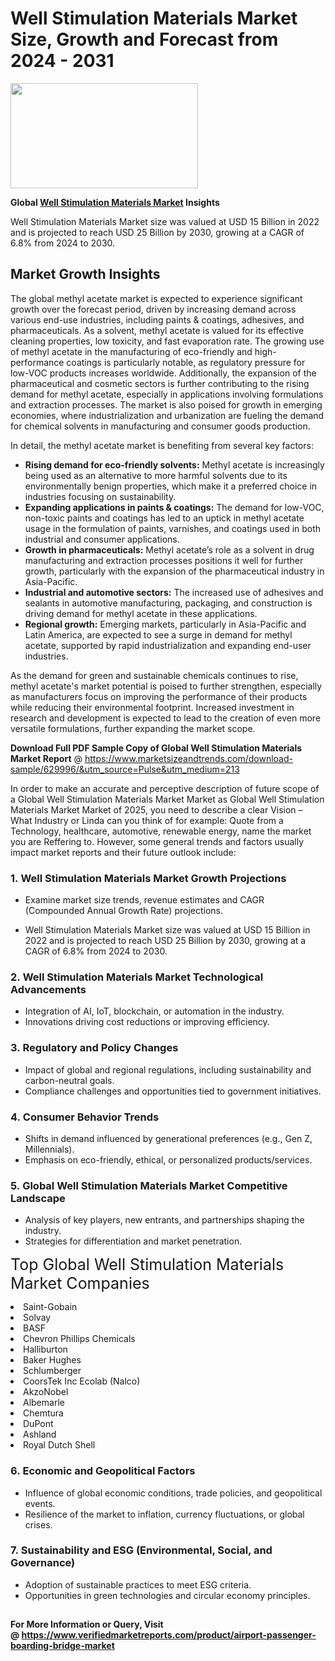 <H1>Well Stimulation Materials Market Size, Growth and Forecast from 2024 - 2031</H1><img class="aligncenter size-medium wp-image-584254" src="https://thirdeyenews.in/wp-content/uploads/2024/09/Global-Market-Research-300x168.jpeg" alt="" width="300" height="168" /><p><strong>Global&nbsp;<a href="https://www.marketsizeandtrends.com/download-sample/629996/&amp;utm_source=Pulse&amp;utm_medium=213">Well Stimulation Materials Market</a> Insights</strong></p><p>Well Stimulation Materials Market size was valued at USD 15 Billion in 2022 and is projected to reach USD 25 Billion by 2030, growing at a CAGR of 6.8% from 2024 to 2030.</p><p><h2>Market Growth Insights</h2> <p>The global methyl acetate market is expected to experience significant growth over the forecast period, driven by increasing demand across various end-use industries, including paints & coatings, adhesives, and pharmaceuticals. As a solvent, methyl acetate is valued for its effective cleaning properties, low toxicity, and fast evaporation rate. The growing use of methyl acetate in the manufacturing of eco-friendly and high-performance coatings is particularly notable, as regulatory pressure for low-VOC products increases worldwide. Additionally, the expansion of the pharmaceutical and cosmetic sectors is further contributing to the rising demand for methyl acetate, especially in applications involving formulations and extraction processes. The market is also poised for growth in emerging economies, where industrialization and urbanization are fueling the demand for chemical solvents in manufacturing and consumer goods production. </p> <p>In detail, the methyl acetate market is benefiting from several key factors: <ul> <li><strong>Rising demand for eco-friendly solvents:</strong> Methyl acetate is increasingly being used as an alternative to more harmful solvents due to its environmentally benign properties, which make it a preferred choice in industries focusing on sustainability.</li> <li><strong>Expanding applications in paints & coatings:</strong> The demand for low-VOC, non-toxic paints and coatings has led to an uptick in methyl acetate usage in the formulation of paints, varnishes, and coatings used in both industrial and consumer applications.</li> <li><strong>Growth in pharmaceuticals:</strong> Methyl acetate’s role as a solvent in drug manufacturing and extraction processes positions it well for further growth, particularly with the expansion of the pharmaceutical industry in Asia-Pacific.</li> <li><strong>Industrial and automotive sectors:</strong> The increased use of adhesives and sealants in automotive manufacturing, packaging, and construction is driving demand for methyl acetate in these applications.</li> <li><strong>Regional growth:</strong> Emerging markets, particularly in Asia-Pacific and Latin America, are expected to see a surge in demand for methyl acetate, supported by rapid industrialization and expanding end-user industries.</li> </ul> </p> <p>As the demand for green and sustainable chemicals continues to rise, methyl acetate's market potential is poised to further strengthen, especially as manufacturers focus on improving the performance of their products while reducing their environmental footprint. Increased investment in research and development is expected to lead to the creation of even more versatile formulations, further expanding the market scope.</p> <p></p><p><span class=""><strong>Download Full PDF Sample Copy of Global Well Stimulation Materials Market Report</strong> @ <a href="https://www.marketsizeandtrends.com/download-sample/629996/&amp;utm_source=Pulse&amp;utm_medium=213" target="_blank">https://www.marketsizeandtrends.com/download-sample/629996/&amp;utm_source=Pulse&amp;utm_medium=213</a></span></p><p>In order to make an accurate and perceptive description of future scope of a Global&nbsp;Well Stimulation Materials Market Market as Global&nbsp;Well Stimulation Materials Market Market of 2025, you need to describe a clear Vision &ndash; What Industry or Linda can you think of for example: Quote from a Technology, healthcare, automotive, renewable energy, name the market you are Reffering to. However, some general trends and factors usually impact market reports and their future outlook include:</p><h3>1.&nbsp;<strong>Well Stimulation Materials Market Growth Projections</strong></h3><ul><li>Examine market size trends, revenue estimates and CAGR (Compounded Annual Growth Rate) projections.</li><li><p>Well Stimulation Materials Market size was valued at USD 15 Billion in 2022 and is projected to reach USD 25 Billion by 2030, growing at a CAGR of 6.8% from 2024 to 2030.</p></li></ul><h3>2.&nbsp;<strong>Well Stimulation Materials Market Technological Advancements</strong></h3><ul><li>Integration of AI, IoT, blockchain, or automation in the industry.</li><li>Innovations driving cost reductions or improving efficiency.</li></ul><h3>3.&nbsp;<strong>Regulatory and Policy Changes</strong></h3><ul><li>Impact of global and regional regulations, including sustainability and carbon-neutral goals.</li><li>Compliance challenges and opportunities tied to government initiatives.</li></ul><h3>4.&nbsp;<strong>Consumer Behavior Trends</strong></h3><ul><li>Shifts in demand influenced by generational preferences (e.g., Gen Z, Millennials).</li><li>Emphasis on eco-friendly, ethical, or personalized products/services.</li></ul><h3>5.&nbsp;<strong>Global Well Stimulation Materials Market Competitive Landscape</strong></h3><ul><li>Analysis of key players, new entrants, and partnerships shaping the industry.</li><li>Strategies for differentiation and market penetration.</li></ul><p data-pm-slice="1 1 []"><span style="color: inherit; font-family: inherit; font-size: 25px;">Top Global Well Stimulation Materials Market Companies</span></p><div class="" data-test-id=""><p><li>Saint-Gobain</li><li> Solvay</li><li> BASF</li><li> Chevron Phillips Chemicals</li><li> Halliburton</li><li> Baker Hughes</li><li> Schlumberger</li><li> CoorsTek Inc Ecolab (Nalco)</li><li> AkzoNobel</li><li> Albemarle</li><li> Chemtura</li><li> DuPont</li><li> Ashland</li><li> Royal Dutch Shell</li></p></div><h3>6.&nbsp;<strong>Economic and Geopolitical Factors</strong></h3><ul><li>Influence of global economic conditions, trade policies, and geopolitical events.</li><li>Resilience of the market to inflation, currency fluctuations, or global crises.</li></ul><h3>7.&nbsp;<strong>Sustainability and ESG (Environmental, Social, and Governance)</strong></h3><ul><li>Adoption of sustainable practices to meet ESG criteria.</li><li>Opportunities in green technologies and circular economy principles.</li></ul><h2><strong style="font-size: 14px;">For More Information or Query, Visit @&nbsp;</strong><a style="background-color: #ffffff; font-size: 14px;" href="https://www.marketsizeandtrends.com/report/well-stimulation-materials-market/" target="_blank">https://www.verifiedmarketreports.com/product/airport-passenger-boarding-bridge-market</a></h2>
